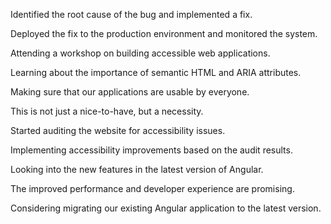Identified the root cause of the bug and implemented a fix.

Deployed the fix to the production environment and monitored the system.

Attending a workshop on building accessible web applications.

Learning about the importance of semantic HTML and ARIA attributes.

Making sure that our applications are usable by everyone.

This is not just a nice-to-have, but a necessity.

Started auditing the website for accessibility issues.

Implementing accessibility improvements based on the audit results.

Looking into the new features in the latest version of Angular.

The improved performance and developer experience are promising.

Considering migrating our existing Angular application to the latest version.